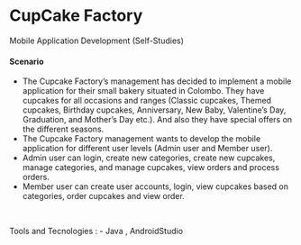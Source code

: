 # CupCake Factory
Mobile Application Development (Self-Studies)

<h4> Scenario </h4>
<ul>
<li>The Cupcake Factory’s management has decided to implement a mobile application for their small bakery situated in Colombo. They have cupcakes for all occasions and ranges (Classic cupcakes, Themed cupcakes, Birthday cupcakes, Anniversary, New Baby, Valentine’s Day, Graduation, and Mother’s Day etc.).  And also they have special offers on the different seasons. </li>
<li> The Cupcake Factory management wants to develop the mobile application for different user levels (Admin user and Member user). </li>
<li> Admin user can login, create new categories, create new cupcakes, manage categories, and manage cupcakes, view orders and process orders. </li>
<li> Member user can create user accounts, login, view cupcakes based on categories, order cupcakes and view order. </li>
</ul>
<br/>

Tools and Tecnologies : -
Java , AndroidStudio


